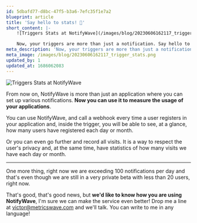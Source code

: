```yaml
---
id: 5dbafd77-d8bc-47f5-b3a6-7efc35f1e7a2
blueprint: article
title: 'Say hello to stats! 🎉'
short_content: |-
    ![Triggers Stats at NotifyWave](/images/blog/20230606162117_trigger_stats.png)

    Now, your triggers are more than just a notification. Say hello to statistics!
meta_description: 'Now, your triggers are more than just a notification. Say hello to statistics!'
meta_image: /images/blog/20230606162117_trigger_stats.png
updated_by: 1
updated_at: 1686062083
---
```


![Triggers Stats at NotifyWave](/images/blog/20230606162117_trigger_stats.png)

From now on, NotifyWave is more than just an application where you can set up various notifications. **Now you can use
it to measure the usage of your applications**.

You can use NotifyWave, and call a webhook every time a user registers in your application and, inside the trigger, you
will be able to see, at a glance, how many users have registered each day or month.

Or you can even go further and record all visits. It is a way to respect the user's privacy and, at the same time, have
statistics of how many visits we have each day or month.

---

One more thing, right now we are exceeding 100 notifications per day and that's even though we are still in a very
private beta with less than 20 users, right now.

That's good, that's good news, but **we'd like to know how you are using NotifyWave**, I'm sure we can make the service
even better! Drop me a line at [victor@metricswave.com](mailto:victor@metricswave.com) and we'll talk. You can write to
me
in any language!
